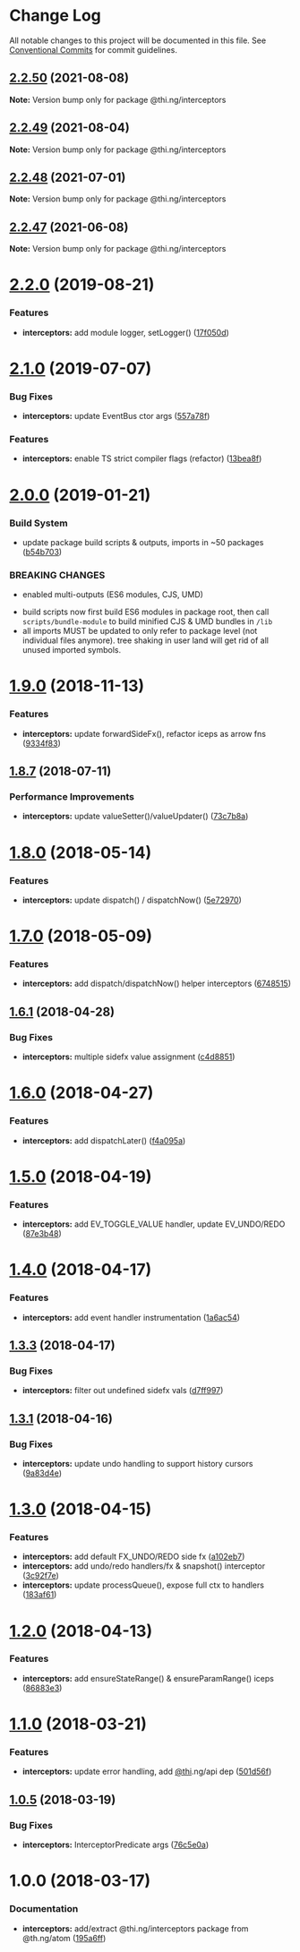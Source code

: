 # Change Log

All notable changes to this project will be documented in this file.
See [Conventional Commits](https://conventionalcommits.org) for commit guidelines.

## [2.2.50](https://github.com/thi-ng/umbrella/compare/@thi.ng/interceptors@2.2.49...@thi.ng/interceptors@2.2.50) (2021-08-08)

**Note:** Version bump only for package @thi.ng/interceptors





## [2.2.49](https://github.com/thi-ng/umbrella/compare/@thi.ng/interceptors@2.2.48...@thi.ng/interceptors@2.2.49) (2021-08-04)

**Note:** Version bump only for package @thi.ng/interceptors





## [2.2.48](https://github.com/thi-ng/umbrella/compare/@thi.ng/interceptors@2.2.47...@thi.ng/interceptors@2.2.48) (2021-07-01)

**Note:** Version bump only for package @thi.ng/interceptors





## [2.2.47](https://github.com/thi-ng/umbrella/compare/@thi.ng/interceptors@2.2.46...@thi.ng/interceptors@2.2.47) (2021-06-08)

**Note:** Version bump only for package @thi.ng/interceptors





# [2.2.0](https://github.com/thi-ng/umbrella/compare/@thi.ng/interceptors@2.1.3...@thi.ng/interceptors@2.2.0) (2019-08-21)

### Features

* **interceptors:** add module logger, setLogger() ([17f050d](https://github.com/thi-ng/umbrella/commit/17f050d))

# [2.1.0](https://github.com/thi-ng/umbrella/compare/@thi.ng/interceptors@2.0.12...@thi.ng/interceptors@2.1.0) (2019-07-07)

### Bug Fixes

* **interceptors:** update EventBus ctor args ([557a78f](https://github.com/thi-ng/umbrella/commit/557a78f))

### Features

* **interceptors:** enable TS strict compiler flags (refactor) ([13bea8f](https://github.com/thi-ng/umbrella/commit/13bea8f))

# [2.0.0](https://github.com/thi-ng/umbrella/compare/@thi.ng/interceptors@1.9.2...@thi.ng/interceptors@2.0.0) (2019-01-21)

### Build System

* update package build scripts & outputs, imports in ~50 packages ([b54b703](https://github.com/thi-ng/umbrella/commit/b54b703))

### BREAKING CHANGES

* enabled multi-outputs (ES6 modules, CJS, UMD)

- build scripts now first build ES6 modules in package root, then call
  `scripts/bundle-module` to build minified CJS & UMD bundles in `/lib`
- all imports MUST be updated to only refer to package level
  (not individual files anymore). tree shaking in user land will get rid of
  all unused imported symbols.

# [1.9.0](https://github.com/thi-ng/umbrella/compare/@thi.ng/interceptors@1.8.17...@thi.ng/interceptors@1.9.0) (2018-11-13)

### Features

* **interceptors:** update forwardSideFx(), refactor iceps as arrow fns ([9334f83](https://github.com/thi-ng/umbrella/commit/9334f83))

<a name="1.8.7"></a>
## [1.8.7](https://github.com/thi-ng/umbrella/compare/@thi.ng/interceptors@1.8.6...@thi.ng/interceptors@1.8.7) (2018-07-11)

### Performance Improvements

* **interceptors:** update valueSetter()/valueUpdater() ([73c7b8a](https://github.com/thi-ng/umbrella/commit/73c7b8a))

<a name="1.8.0"></a>
# [1.8.0](https://github.com/thi-ng/umbrella/compare/@thi.ng/interceptors@1.7.4...@thi.ng/interceptors@1.8.0) (2018-05-14)

### Features

* **interceptors:** update dispatch() / dispatchNow() ([5e72970](https://github.com/thi-ng/umbrella/commit/5e72970))

<a name="1.7.0"></a>
# [1.7.0](https://github.com/thi-ng/umbrella/compare/@thi.ng/interceptors@1.6.2...@thi.ng/interceptors@1.7.0) (2018-05-09)

### Features

* **interceptors:** add dispatch/dispatchNow() helper interceptors ([6748515](https://github.com/thi-ng/umbrella/commit/6748515))

<a name="1.6.1"></a>
## [1.6.1](https://github.com/thi-ng/umbrella/compare/@thi.ng/interceptors@1.6.0...@thi.ng/interceptors@1.6.1) (2018-04-28)

### Bug Fixes

* **interceptors:** multiple sidefx value assignment ([c4d8851](https://github.com/thi-ng/umbrella/commit/c4d8851))

<a name="1.6.0"></a>
# [1.6.0](https://github.com/thi-ng/umbrella/compare/@thi.ng/interceptors@1.5.3...@thi.ng/interceptors@1.6.0) (2018-04-27)

### Features

* **interceptors:** add dispatchLater() ([f4a095a](https://github.com/thi-ng/umbrella/commit/f4a095a))

<a name="1.5.0"></a>
# [1.5.0](https://github.com/thi-ng/umbrella/compare/@thi.ng/interceptors@1.4.1...@thi.ng/interceptors@1.5.0) (2018-04-19)

### Features

* **interceptors:** add EV_TOGGLE_VALUE handler, update EV_UNDO/REDO ([87e3b48](https://github.com/thi-ng/umbrella/commit/87e3b48))

<a name="1.4.0"></a>
# [1.4.0](https://github.com/thi-ng/umbrella/compare/@thi.ng/interceptors@1.3.3...@thi.ng/interceptors@1.4.0) (2018-04-17)

### Features

* **interceptors:** add event handler instrumentation ([1a6ac54](https://github.com/thi-ng/umbrella/commit/1a6ac54))

<a name="1.3.3"></a>
## [1.3.3](https://github.com/thi-ng/umbrella/compare/@thi.ng/interceptors@1.3.2...@thi.ng/interceptors@1.3.3) (2018-04-17)

### Bug Fixes

* **interceptors:** filter out undefined sidefx vals ([d7ff997](https://github.com/thi-ng/umbrella/commit/d7ff997))

<a name="1.3.1"></a>
## [1.3.1](https://github.com/thi-ng/umbrella/compare/@thi.ng/interceptors@1.3.0...@thi.ng/interceptors@1.3.1) (2018-04-16)

### Bug Fixes

* **interceptors:** update undo handling to support history cursors ([9a83d4e](https://github.com/thi-ng/umbrella/commit/9a83d4e))

<a name="1.3.0"></a>
# [1.3.0](https://github.com/thi-ng/umbrella/compare/@thi.ng/interceptors@1.2.0...@thi.ng/interceptors@1.3.0) (2018-04-15)

### Features

* **interceptors:** add default FX_UNDO/REDO side fx ([a102eb7](https://github.com/thi-ng/umbrella/commit/a102eb7))
* **interceptors:** add undo/redo handlers/fx & snapshot() interceptor ([3c92f7e](https://github.com/thi-ng/umbrella/commit/3c92f7e))
* **interceptors:** update processQueue(), expose full ctx to handlers ([183af61](https://github.com/thi-ng/umbrella/commit/183af61))

<a name="1.2.0"></a>
# [1.2.0](https://github.com/thi-ng/umbrella/compare/@thi.ng/interceptors@1.1.5...@thi.ng/interceptors@1.2.0) (2018-04-13)

### Features

* **interceptors:** add ensureStateRange() & ensureParamRange() iceps ([86883e3](https://github.com/thi-ng/umbrella/commit/86883e3))

<a name="1.1.0"></a>
# [1.1.0](https://github.com/thi-ng/umbrella/compare/@thi.ng/interceptors@1.0.5...@thi.ng/interceptors@1.1.0) (2018-03-21)

### Features

* **interceptors:** update error handling, add [@thi](https://github.com/thi).ng/api dep ([501d56f](https://github.com/thi-ng/umbrella/commit/501d56f))

<a name="1.0.5"></a>
## [1.0.5](https://github.com/thi-ng/umbrella/compare/@thi.ng/interceptors@1.0.4...@thi.ng/interceptors@1.0.5) (2018-03-19)

### Bug Fixes

* **interceptors:** InterceptorPredicate args ([76c5e0a](https://github.com/thi-ng/umbrella/commit/76c5e0a))

<a name="1.0.0"></a>
# 1.0.0 (2018-03-17)

### Documentation

* **interceptors:** add/extract @thi.ng/interceptors package from @th.ng/atom ([195a6ff](https://github.com/thi-ng/umbrella/commit/195a6ff))
